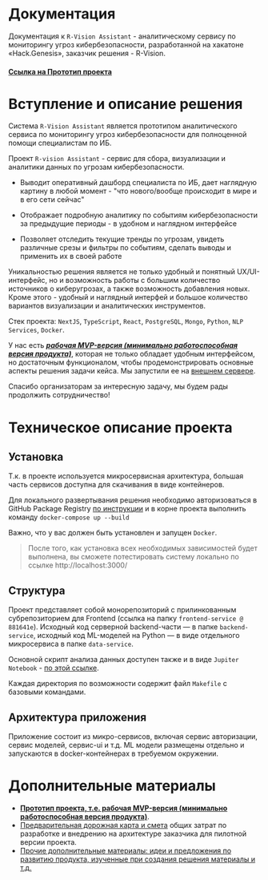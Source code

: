 # Документация
Документация к `R-Vision Assistant` - аналитическому сервису по мониторингу угроз кибербезопасности, разработанной на хакатоне «Hack.Genesis», заказчик решения - R-Vision.

#### [**Ссылка на Прототип проекта**](https://rvision-stellar.web.app/)

# Вступление и описание решения

Система `R-Vision Assistant` является прототипом аналитического сервиса по мониторингу угроз кибербезопасности для полноценной помощи специалистам по ИБ.

Проект `R-vision Assistant` - cервис для сбора, визуализации и аналитики данных по угрозам кибербезопасности.

- Выводит оперативный дашборд специалиста по ИБ, дает наглядную картину в любой момент - "что нового/вообще происходит в мире и в его сети сейчас"

- Отображает подробную аналитику по событиям кибербезопасности за предыдущие периоды - в удобном и наглядном интерфейсе

- Позволяет отследить текущие тренды по угрозам, увидеть различные срезы и фильтры по событиям, сделать выводы и применить их в своей работе

Уникальностью решения является не только удобный и понятный UX/UI-интерфейс, но и возможность работы с большим количество источников о киберугрозах, а также возможность добавления новых. Кроме этого - удобный и наглядный интерфей и большое количество вариантов визуализации и аналитических инструментов.

Стек проекта: `NextJS`, `TypeScript`, `React`, `PostgreSQL`, `Mongo`, `Python`, `NLP Services`, `Docker`.

У нас есть [***рабочая MVP-версия (минимально работоспособная версия продукта)***](https://rvision-stellar.web.app/), которая не только обладает удобным интерфейсом, но достаточным функционалом, чтобы продемонстрировать основные аспекты решения задачи кейса. Мы запустили ее на [внешнем сервере](https://rvision-stellar.web.app/).

Спасибо организаторам за интересную задачу, мы будем рады продолжить сотрудничество!

# Техническое описание проекта
## Установка
Т.к. в проекте используется микросервисная архитектура, большая часть сервисов доступна для скачивания в виде контейнеров.

Для локального развертывания решения необходимо авторизоваться в GitHub Package Registry [по инструкции](https://docs.github.com/en/free-pro-team@latest/packages/using-github-packages-with-your-projects-ecosystem/configuring-docker-for-use-with-github-packages#authenticating-to-github-packages) и в корне проекта выполнить команду `docker-compose up --build`

Важно, что у вас должен быть установлен и запущен `Docker`.

> После того, как установка всех необходимых зависимостей будет выполнена, вы сможете потестировать систему локально по ссылке http://localhost:3000/

## Структура
Проект представляет собой монорепозиторий с прилинкованным субрепозиторием для Frontend (ссылка на папку `frontend-service @ 881641e`).
Исходный код серверной backend-части — в папке `backend-service`, исходный код ML-моделей на Python — в виде отдельного микросервиса в папке `data-service`.

Основной скрипт анализа данных доступен также и в виде `Jupiter Notebook` - [по этой ссылке](https://github.com/VickIvanov/RVision/blob/dataservice/data-service/r_vision_preview.ipynb).

Каждая директория по возможности содержит файл `Makefile` с базовыми командами.

## Архитектура приложения
Приложение состоит из микро-сервисов, включая сервис авторизации, сервис моделей, сервис-ui и  т.д. 
ML модели размещены отдельно и запускаются в docker-контейнерах в требуемом окружении.

# Дополнительные материалы

- [**Прототип проекта, т.е. рабочая MVP-версия (минимально работоспособная версия продукта)**](https://rvision-stellar.web.app/).
- [Предварительная дорожная карта и смета](https://docs.google.com/spreadsheets/d/1UB8UeQOZ4nmgI7dRckGbxiV1xdOJTnLcRfTKUTH4xAA/edit?usp=sharing) общих затрат по разработке и внедрению на архитектуре заказчика для пилотной версии проекта.
- [Прочие дополнительные материалы: идеи и предложения по развитию продукта, изученные при создания решения материалы и т.д.](https://drive.google.com/drive/folders/1iUpWJ6dt0x4Ce91cWjLZ-SQzpmUqsDSX?usp=sharing)

